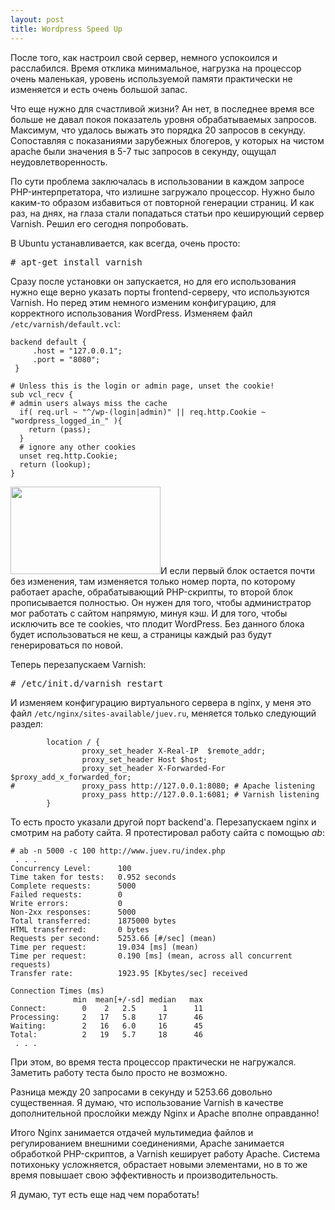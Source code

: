 ```yaml
--- 
layout: post
title: Wordpress Speed Up
---
```

После того, как настроил свой сервер, немного успокоился и расслабился. Время отклика минимальное, нагрузка на процессор очень маленькая, уровень используемой памяти практически не изменяется и есть очень большой запас.

Что еще нужно для счастливой жизни? Ан нет, в последнее время все больше не давал покоя показатель уровня обрабатываемых запросов. Максимум, что удалось выжать это порядка 20 запросов в секунду. Сопоставляя с показаниями зарубежных блогеров, у которых на чистом apache были значения в 5-7 тыс запросов в секунду, ощущал неудовлетворенность.

По сути проблема заключалась в использовании в каждом запросе PHP-интерпретатора, что излишне загружало процессор. Нужно было каким-то образом избавиться от повторной генерации страниц. И как раз, на днях, на глаза стали попадаться статьи про кеширующий сервер Varnish. Решил его сегодня попробовать.

В Ubuntu устанавливается, как всегда, очень просто:
<pre># apt-get install varnish</pre>
Сразу после установки он запускается, но для его использования нужно еще верно указать порты frontend-серверу, что используются Varnish. Но перед этим немного изменим конфигурацию, для корректного использования WordPress. Изменяем файл <code>/etc/varnish/default.vcl</code>:
<pre><code>backend default &#123;
     .host = "127.0.0.1";
     .port = "8080";
 }

# Unless this is the login or admin page, unset the cookie!
sub vcl_recv &#123;
# admin users always miss the cache
  if( req.url ~ "^/wp-(login|admin)" || req.http.Cookie ~ "wordpress_logged_in_" )&#123;
    return (pass);
  }
  # ignore any other cookies
  unset req.http.Cookie;
  return (lookup);
}</code></pre>
<img class="alignleft" src="http://static.juev.ru/2010/09/varnishprojsoft1.jpg" alt="" width="240" height="140" />И если первый блок остается почти без изменения, там изменяется только номер порта, по которому работает apache, обрабатывающий PHP-скрипты, то второй блок прописывается полностью. Он нужен для того, чтобы администратор мог работать с сайтом напрямую, минуя кэш. И для того, чтобы исключить все те cookies, что плодит WordPress. Без данного блока будет использоваться не кеш, а страницы каждый раз будут генерироваться по новой.

Теперь перезапускаем Varnish:
<pre># /etc/init.d/varnish restart</pre>
И изменяем конфигурацию виртуального сервера в nginx, у меня это файл <code>/etc/nginx/sites-available/juev.ru</code>, меняется только следующий раздел:
<pre><code>        location / &#123;
                proxy_set_header X-Real-IP  $remote_addr;
                proxy_set_header Host $host;
                proxy_set_header X-Forwarded-For $proxy_add_x_forwarded_for;
#               proxy_pass http://127.0.0.1:8080; # Apache listening
                proxy_pass http://127.0.0.1:6081; # Varnish listening
        }</code></pre>
То есть просто указали другой порт backend'а. Перезапускаем nginx и смотрим на работу сайта. Я протестировал работу сайта с помощью <em>ab</em>:
<pre><code># ab -n 5000 -c 100 http://www.juev.ru/index.php
 . . . 
Concurrency Level:      100
Time taken for tests:   0.952 seconds
Complete requests:      5000
Failed requests:        0
Write errors:           0
Non-2xx responses:      5000
Total transferred:      1875000 bytes
HTML transferred:       0 bytes
Requests per second:    5253.66 [#/sec] (mean)
Time per request:       19.034 [ms] (mean)
Time per request:       0.190 [ms] (mean, across all concurrent requests)
Transfer rate:          1923.95 [Kbytes/sec] received

Connection Times (ms)
              min  mean[+/-sd] median   max
Connect:        0    2   2.5      1      11
Processing:     2   17   5.8     17      46
Waiting:        2   16   6.0     16      45
Total:          2   19   5.7     18      46
 . . .</code></pre>
При этом, во время теста процессор практически не нагружался. Заметить работу теста было просто не возможно.

Разница между 20 запросами в секунду и 5253.66 довольно существенная. Я думаю, что использование Varnish в качестве дополнительной прослойки между Nginx и Apache вполне оправданно!

Итого Nginx занимается отдачей мультимедиа файлов и регулированием внешними соединениями, Apache занимается обработкой PHP-скриптов, а Varnish кеширует работу Apache. Система потихоньку усложняется, обрастает новыми элементами, но в то же время повышает свою эффективность и производительность. 

Я думаю, тут есть еще над чем поработать!
